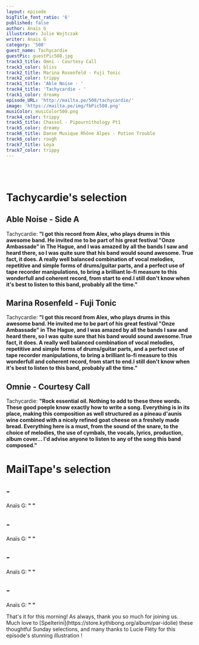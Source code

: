 ```yaml
---
layout: episode
bigTitle_font_ratio: '6'
published: false
author: Anaïs G
illustrator: Julie Wojtczak
writer: Anaïs G
category: '508'
guest_name: Tachycardie
guestPic: guestPic508.jpg
track3_title: Omni - Courtesy Call
track3_color: bliss
track2_title: Marina Rosenfeld - Fuji Tonic
track2_color: trippy
track1_title: 'Able Noise - '
track4_title: 'Tachycardie - '
track1_color: dreamy
episode_URL: 'http://mailta.pe/508/tachycardie/'
image: 'https://mailta.pe/img/fbPic508.png'
musiColor: musiColor508.png
track4_color: trippy
track5_title: Chassol - Pipournithology Pt1
track5_color: dreamy
track6_title: Danse Musique Rhône Alpes - Potion Trouble
track6_color: rough
track7_title: Loya
track7_color: trippy
---
```

<p id="introduction"> 
<br><br>

</p>

# Tachycardie's selection

## Able Noise - Side A
Tachycardie: **"**I got this record from Alex, who plays drums in this awesome band. He invited me to be part of  his great festival "Onze Ambassade" in The Hague, and I was amazed by all the bands I saw and heard there, so I was quite sure that his band would sound awesome. True fact, it does. A really well balanced combination of vocal melodies, repetitive and simple forms of drums/guitar parts, and a perfect use of tape recorder manipulations, to bring a brilliant lo-fi measure to this wonderfull and coherent record, from start to end.I still don't know when it's best to listen to this band, probably all the time.**"**

## Marina Rosenfeld - Fuji Tonic
Tachycardie: **"**I got this record from Alex, who plays drums in this awesome band. He invited me to be part of  his great festival "Onze Ambassade" in The Hague, and I was amazed by all the bands I saw and heard there, so I was quite sure that his band would sound awesome.True fact, it does. A really well balanced combination of vocal melodies, repetitive and simple forms of drums/guitar parts, and a perfect use of tape recorder manipulations, to bring a brilliant lo-fi measure to this wonderfull and coherent record, from start to end.I still don't know when it's best to listen to this band, probably all the time.**"**

## Omnie - Courtesy Call
Tachycardie: **"**Rock essential oil. Nothing to add to these three words. These good poeple know exactly how to write a song. Everything is in its place, making this composition as well structured as a pineau d'aunis wine combined with a nicely refined  goat cheese on a freshely made bread. Everything here is a must, from the sound of the snare, to the choice of melodies, the use of cymbals, the vocals, lyrics, production, album cover...
I'd advise anyone to listen to any of the song this band composed.**"**

 
# MailTape's selection

##  - 
Anaïs G: **"** **"**

##  - 
Anaïs G: **"** **"**

##  - 
Anaïs G: **"** **"**

##  - 
Anaïs G: **"** **"**

<p id="outroduction">That's it for this morning! As always, thank you so much for joining us. Much love to [Spelterini](https://store.kythibong.org/album/par-idolie) these thoughtful Sunday selections, and many thanks to Lucie Fléty for this episode's stunning illustration !</p>

